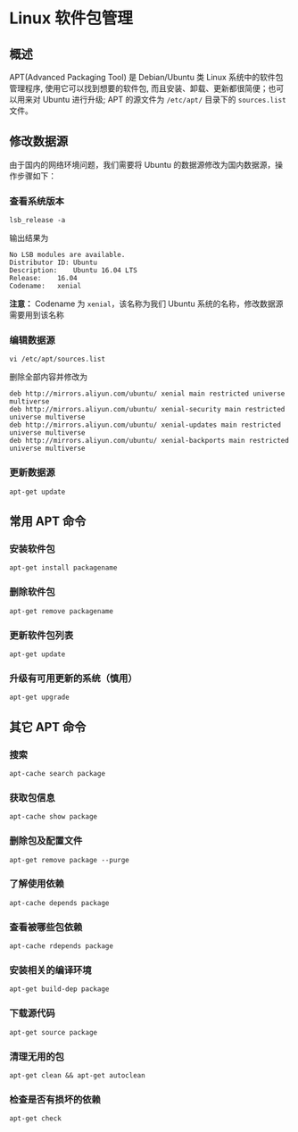 # Linux 软件包管理

## 概述

APT(Advanced Packaging Tool) 是 Debian/Ubuntu 类 Linux 系统中的软件包管理程序, 使用它可以找到想要的软件包, 而且安装、卸载、更新都很简便；也可以用来对 Ubuntu 进行升级; APT 的源文件为 `/etc/apt/` 目录下的 `sources.list` 文件。

## 修改数据源

由于国内的网络环境问题，我们需要将 Ubuntu 的数据源修改为国内数据源，操作步骤如下：

### 查看系统版本

```
lsb_release -a
```

输出结果为

```
No LSB modules are available.
Distributor ID:	Ubuntu
Description:	Ubuntu 16.04 LTS
Release:	16.04
Codename:	xenial
```

**注意：** Codename 为 `xenial`，该名称为我们 Ubuntu 系统的名称，修改数据源需要用到该名称

### 编辑数据源

```
vi /etc/apt/sources.list
```

删除全部内容并修改为

```
deb http://mirrors.aliyun.com/ubuntu/ xenial main restricted universe multiverse
deb http://mirrors.aliyun.com/ubuntu/ xenial-security main restricted universe multiverse
deb http://mirrors.aliyun.com/ubuntu/ xenial-updates main restricted universe multiverse
deb http://mirrors.aliyun.com/ubuntu/ xenial-backports main restricted universe multiverse
```

### 更新数据源

```
apt-get update
```

## 常用 APT 命令

### 安装软件包

```
apt-get install packagename
```

### 删除软件包

```
apt-get remove packagename
```

### 更新软件包列表

```
apt-get update
```

### 升级有可用更新的系统（慎用）

```
apt-get upgrade
```

## 其它 APT 命令

### 搜索

```
apt-cache search package
```

### 获取包信息

```
apt-cache show package
```

### 删除包及配置文件

```
apt-get remove package --purge
```

### 了解使用依赖

```
apt-cache depends package
```

### 查看被哪些包依赖

```
apt-cache rdepends package
```

### 安装相关的编译环境

```
apt-get build-dep package
```

### 下载源代码

```
apt-get source package
```

### 清理无用的包

```
apt-get clean && apt-get autoclean
```

### 检查是否有损坏的依赖

```
apt-get check
```